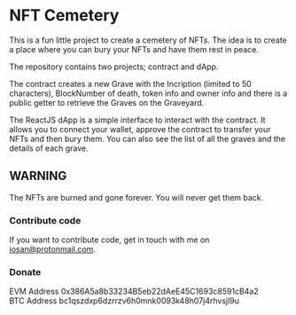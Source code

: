 # NFT Cemetery

This is a fun little project to create a cemetery of NFTs. The idea is to create a place where you can bury your NFTs and have them rest in peace.

The repository contains two projects; contract and dApp.

The contract creates a new Grave with the Incription (limited to 50 characters), BlockNumber of death, token info and owner info and there is a public getter to retrieve the Graves on the Graveyard.

The ReactJS dApp is a simple interface to interact with the contract. It allows you to connect your wallet, approve the contract to transfer your NFTs and then bury them. You can also see the list of all the graves and the details of each grave.

## WARNING
The NFTs are burned and gone forever. You will never get them back.

### Contribute code
If you want to contribute code, get in touch with me on iosan@protonmail.com.

### Donate
EVM Address 0x386A5a8b33234B5eb22dAeE45C1693c8591cB4a2  
BTC Address bc1qszdxp6dzrrzv6h0mnk0093k48h07j4rhvsjl9u